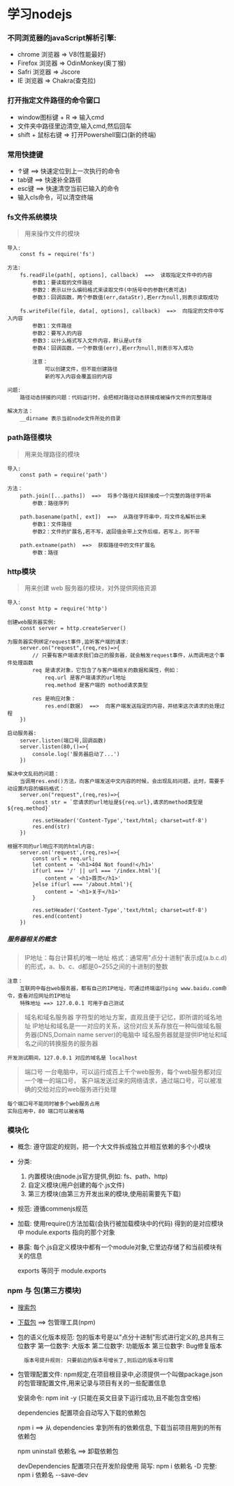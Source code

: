# 学习nodejs

### 不同浏览器的javaScript解析引擎:
* chrome 浏览器  =>  V8(性能最好)
* Firefox 浏览器  =>  OdinMonkey(奥丁猴)
* Safri 浏览器  =>  Jscore
* IE 浏览器  =>  Chakra(查克拉)

### 打开指定文件路径的命令窗口
* window图标键 + R => 输入cmd
* 文件夹中路径里边清空,输入cmd,然后回车
* shift + 鼠标右键 => 打开Powershell窗口(新的终端)

### 常用快捷键
* ↑键  ==>  快速定位到上一次执行的命令
* tab键  ==>  快速补全路径
* esc键  ==>  快速清空当前已输入的命令
* 输入cls命令，可以清空终端

### fs文件系统模块
> 用来操作文件的模块

	导入: 
		const fs = require('fs')
		
	方法:
		fs.readFile(path[, options], callback)  ==>  读取指定文件中的内容
			参数1：要读取的文件路径
			参数2：表示以什么编码格式来读取文件(中括号中的参数代表可选)
			参数3：回调函数，两个参数值(err,dataStr),若err为null,则表示读取成功
			
		fs.writeFile(file, data[, options], callback)  ==>  向指定的文件中写入内容
			参数1：文件路径
			参数2：要写入的内容
			参数3：以什么格式写入文件内容，默认是utf8
			参数4：回调函数，一个参数值(err),若err为null,则表示写入成功
			
			注意：
				可以创建文件，但不能创建路径
				新的写入内容会覆盖旧的内容
			
	问题:
		路径动态拼接的问题：代码运行时，会把相对路径动态拼接成被操作文件的完整路径
		
	解决方法：
		__dirname 表示当前node文件所处的目录
	
### path路径模块
> 用来处理路径的模块

	导入:
		const path = require('path')

	方法：
		path.join([...paths])  ==>  将多个路径片段拼接成一个完整的路径字符串
			参数：路径序列
		
		path.basename(path[, ext])  ==>  从路径字符串中，将文件名解析出来
			参数1：文件路径
			参数2：文件的扩展名,若不写，返回值会带上文件后缀，若写上，则不带
			
		path.extname(path)  ==>  获取路径中的文件扩展名
			参数：路径
			
### http模块
> 用来创建 web 服务器的模块，对外提供网络资源

	导入:
		const http = require('http')
		
	创建web服务器实例:
		const server = http.createServer()
	
	为服务器实例绑定request事件,监听客户端的请求:
		server.on("request",(req,res)=>{
			// 只要有客户端请求我们自己的服务器，就会触发request事件，从而调用这个事件处理函数
			req 是请求对象，它包含了与客户端相关的数据和属性，例如：
				req.url 是客户端请求的url地址
				req.method 是客户端的 mothod请求类型
				
			res 是响应对象：
				res.end(数据)  ==>  向客户端发送指定的内容，并结束这次请求的处理过程
		})
		
	启动服务器:
		server.listen(端口号,回调函数)
		server.listen(80,()=>{
			console.log('服务器启动了...')
		})
		
	解决中文乱码的问题：
		当调用res.end()方法，向客户端发送中文内容的时候，会出现乱码问题，此时，需要手动设置内容的编码格式：
		server.on("request",(req,res)=>{
			const str = `您请求的url地址是${req.url},请求的method类型是${req.method}`
			
			res.setHeader('Content-Type','text/html; charset=utf-8')
			res.end(str)
		})
		
	根据不同的url响应不同的html内容:
		server.on('request',(req,res)=>{
			const url = req.url;
			let content = '<h1>404 Not found!</h1>'
			if(url === '/' || url === '/index.html'){
				content = '<h1>首页</h1>'
			}else if(url === '/about.html'){
				content = '<h1>关于</h1>'
			}
			
			res.setHeader('Content-Type','text/html; charset=utf-8')
			res.end(content)
		})
		
		
		
##### 服务器相关的概念
> IP地址：每台计算机的唯一地址
    格式：通常用"点分十进制"表示成(a.b.c.d)的形式，a、b、c、d都是0~255之间的十进制的整数
	
	注意：
		互联网中每台web服务器，都有自己的IP地址，可通过终端运行ping www.baidu.com命令，查看对应网址的IP地址
		特殊地址 ==> 127.0.0.1 可用于自己测试
		
> 域名和域名服务器
	字符型的地址方案，直观且便于记忆，即所谓的域名地址
	IP地址和域名是一一对应的关系，这份对应关系存放在一种叫做域名服务器(DNS,Domain name server)的电脑中
	域名服务器就是提供IP地址和域名之间的转换服务的服务器
	
	开发测试期间，127.0.0.1 对应的域名是 localhost
	
> 端口号
	一台电脑中，可以运行成百上千个web服务，每个web服务都对应一个唯一的端口号，
	客户端发送过来的网络请求，通过端口号，可以被准确的交给对应的web服务进行处理
	
	每个端口号不能同时被多个web服务占用
	实际应用中，80 端口可以被省略
	
### 模块化

- 概念:
	遵守固定的规则，把一个大文件拆成独立并相互依赖的多个小模块
	
- 分类:
	1. 内置模块(由node.js官方提供,例如: fs、path、http)
	2. 自定义模块(用户创建的每个.js文件)
	3. 第三方模块(由第三方开发出来的模块,使用前需要先下载)

- 规范:
	遵循commenjs规范

- 加载:
	使用require()方法加载(会执行被加载模块中的代码)
	得到的是对应模块中 module.exports 指向的那个对象
	
- 暴露:
	每个.js自定义模块中都有一个module对象,它里边存储了和当前模块有关的信息
	
	exports 等同于 module.exports
	
### npm 与 包(第三方模块)

- [搜索包](https://www.npmjs.com/)
- [下载包](https://registry.npmjs.org/)  ==>  包管理工具(npm)

- 包的语义化版本规范:
	包的版本号是以"点分十进制"形式进行定义的,总共有三位数字
		第一位数字: 大版本
		第二位数字: 功能版本
		第三位数字: Bug修复版本
		
		版本号提升规则: 只要前边的版本号增长了,则后边的版本号归零
		
- 包管理配置文件:
	npm规定,在项目根目录中,必须提供一个叫做package.json的包管理配置文件,用来记录与项目有关的一些配置信息
	
	安装命令: npm init -y (只能在英文目录下运行成功,且不能包含空格)
	
	dependencies 配置项会自动写入下载的依赖包

	npm i ==> 从 dependencies 拿到所有的依赖信息, 下载当前项目用到的所有依赖包
	
	npm uninstall 依赖名  ==> 卸载依赖包
	
	devDependencies 配置项只在开发阶段使用
		简写:  npm i 依赖名 -D 
		完整:  npm i 依赖名 --save-dev
		


